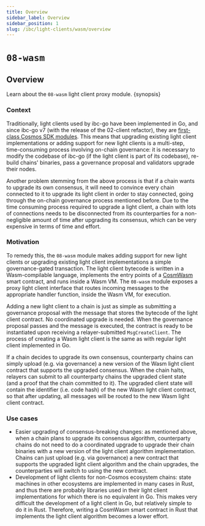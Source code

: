 ```yaml
---
title: Overview
sidebar_label: Overview
sidebar_position: 1
slug: /ibc/light-clients/wasm/overview
---
```


# `08-wasm`

## Overview

Learn about the `08-wasm` light client proxy module. {synopsis}

### Context

Traditionally, light clients used by ibc-go have been implemented in Go, and since ibc-go v7 (with the release of the 02-client refactor), they are [first-class Cosmos SDK modules](../../../architecture/adr-010-light-clients-as-sdk-modules.md). This means that upgrading existing light client implementations or adding support for new light clients is a multi-step, time-consuming process involving on-chain governance: it is necessary to modify the codebase of ibc-go (if the light client is part of its codebase), re-build chains' binaries, pass a governance proposal and validators upgrade their nodes.

Another problem stemming from the above process is that if a chain wants to upgrade its own consensus, it will need to convince every chain connected to it to upgrade its light client in order to stay connected, going through the on-chain governance process mentioned before. Due to the time consuming process required to upgrade a light client, a chain with lots of connections needs to be disconnected from its counterparties for a non-negligible amount of time after upgrading its consensus, which can be very expensive in terms of time and effort.

### Motivation

To remedy this, the `08-wasm` module makes adding support for new light clients or upgrading existing light client implementations a simple governance-gated transaction. The light client bytecode is written in a Wasm-compilable language, implements the entry points of a [CosmWasm](https://docs.cosmwasm.com/docs/) smart contract, and runs inside a Wasm VM. The `08-wasm` module exposes a proxy light client interface that routes incoming messages to the appropriate handler function, inside the Wasm VM, for execution.

Adding a new light client to a chain is just as simple as submitting a governance proposal with the message that stores the bytecode of the light client contract. No coordinated upgrade is needed. When the governance proposal passes and the message is executed, the contract is ready to be instantiated upon receiving a relayer-submitted `MsgCreateClient`. The process of creating a Wasm light client is the same as with regular light client implemented in Go.

If a chain decides to upgrade its own consensus, counterparty chains can simply upload (e.g. via governance) a new version of the Wasm light client contract that supports the upgraded consensus. When the chain halts, relayers can submit to all counterparty chains the upgraded client state (and a proof that the chain committed to it). The upgraded client state will contain the identifier (i.e. code hash) of the new Wasm light client contract, so that after updating, all messages will be routed to the new Wasm light client contract.

### Use cases

- Easier upgrading of consensus-breaking changes: as mentioned above, when a chain plans to upgrade its consensus algorithm, counterparty chains do not need to do a coordinated upgrade to upgrade their chain binaries with a new version of the light client algorithm implementation. Chains can just upload (e.g. via governance) a new contract that supports the upgraded light client algorithm and the chain upgrades, the counterparties will switch to using the new contract.
- Development of light clients for non-Cosmos ecosystem chains: state machines in other ecosystems are implemented in many cases in Rust, and thus there are probably libraries used in their light client implementations for which there is no equivalent in Go. This makes very difficult the development of a light client in Go, but relatively simple to do it in Rust. Therefore, writing a CosmWasm smart contract in Rust that implements the light client algorithm becomes a lower effort.
